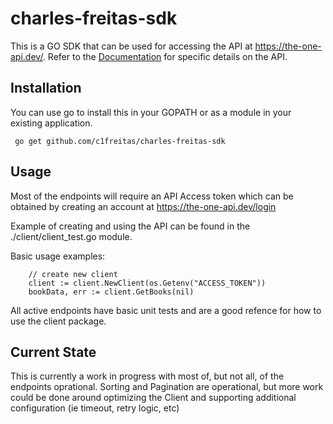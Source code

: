 # charles-freitas-sdk


This is a GO SDK that can be used for accessing the API at https://the-one-api.dev/. Refer to the [Documentation](https://the-one-api.dev/documentation) for specific details on the API.

## Installation

You can use go to install this in your GOPATH or as a module in your existing application.

```
 go get github.com/c1freitas/charles-freitas-sdk
```


## Usage

Most of the endpoints will require an API Access token which can be obtained by creating an account at https://the-one-api.dev/login

Example of creating and using the API can be found in the ./client/client_test.go module. 

Basic usage examples:

```
    // create new client
	client := client.NewClient(os.Getenv("ACCESS_TOKEN"))
	bookData, err := client.GetBooks(nil)
```
All active endpoints have basic unit tests and are a good refence for how to use the client package.


## Current State

This is currently a work in progress with most of, but not all, of the endpoints oprational. Sorting and Pagination 
are operational, but more work could be done around optimizing the Client and supporting additional 
configuration (ie timeout, retry logic, etc)



